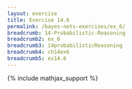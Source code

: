 ```yaml
---
layout: exercise
title: Exercise 14.6
permalink: /bayes-nets-exercises/ex_6/
breadcrumb: 14-Probabilistic-Reasoning
breadcrumb2: ex_6
breadcrumb3: 14probabilisticReasoning
breadcrumb4: ch14ex6
breadcrumb5: ex14.6
---
```


{% include mathjax_support %}

